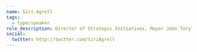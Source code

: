 ```yaml
---
name: Siri Agrell
tags:
  - type/speaker
role_description: Director of Strategic Initiatives, Mayor John Tory
social:
  twitter: http://twitter.com/SiriAgrell
---
```

